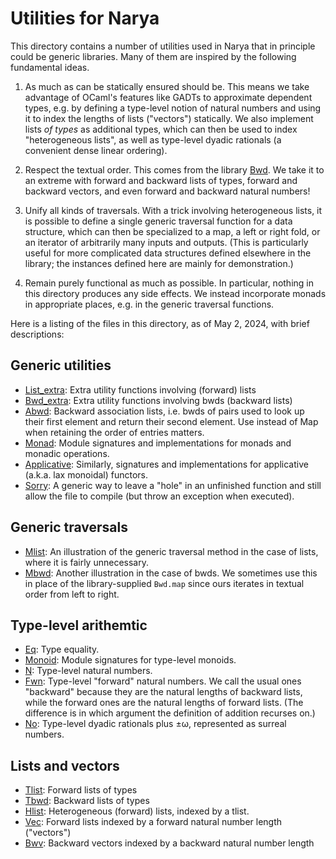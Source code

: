 # Utilities for Narya

This directory contains a number of utilities used in Narya that in principle could be generic libraries.  Many of them are inspired by the following fundamental ideas.

1. As much as can be statically ensured should be.  This means we take advantage of OCaml's features like GADTs to approximate dependent types, e.g. by defining a type-level notion of natural numbers and using it to index the lengths of lists ("vectors") statically.  We also implement lists *of types* as additional types, which can then be used to index "heterogeneous lists", as well as type-level dyadic rationals (a convenient dense linear ordering).

1. Respect the textual order.  This comes from the library [Bwd](https://github.com/redPRL/ocaml-bwd).  We take it to an extreme with forward and backward lists of types, forward and backward vectors, and even forward and backward natural numbers!

1. Unify all kinds of traversals.  With a trick involving heterogeneous lists, it is possible to define a single generic traversal function for a data structure, which can then be specialized to a map, a left or right fold, or an iterator of arbitrarily many inputs and outputs.  (This is particularly useful for more complicated data structures defined elsewhere in the library; the instances defined here are mainly for demonstration.)

1. Remain purely functional as much as possible.  In particular, nothing in this directory produces any side effects.  We instead incorporate monads in appropriate places, e.g. in the generic traversal functions.

Here is a listing of the files in this directory, as of May 2, 2024, with brief descriptions:

## Generic utilities

- [List_extra](list_extra.ml): Extra utility functions involving (forward) lists
- [Bwd_extra](bwd_extra.ml): Extra utility functions involving bwds (backward lists)
- [Abwd](abwd.ml): Backward association lists, i.e. bwds of pairs used to look up their first element and return their second element.  Use instead of Map when retaining the order of entries matters.
- [Monad](monad.ml): Module signatures and implementations for monads and monadic operations.
- [Applicative](applicative.ml): Similarly, signatures and implementations for applicative (a.k.a. lax monoidal) functors.
- [Sorry](sorry.ml): A generic way to leave a "hole" in an unfinished function and still allow the file to compile (but throw an exception when executed).

## Generic traversals

- [Mlist](mlist.ml): An illustration of the generic traversal method in the case of lists, where it is fairly unnecessary.
- [Mbwd](mbwd.ml): Another illustration in the case of bwds.  We sometimes use this in place of the library-supplied `Bwd.map` since ours iterates in textual order from left to right.

## Type-level arithemtic

- [Eq](eq.ml): Type equality.
- [Monoid](monoid.ml): Module signatures for type-level monoids.
- [N](n.ml): Type-level natural numbers.
- [Fwn](fwn.ml): Type-level "forward" natural numbers.  We call the usual ones "backward" because they are the natural lengths of backward lists, while the forward ones are the natural lengths of forward lists.  (The difference is in which argument the definition of addition recurses on.)
- [No](no.ml): Type-level dyadic rationals plus ±ω, represented as surreal numbers.

## Lists and vectors

- [Tlist](tlist.ml): Forward lists of types
- [Tbwd](tbwd.ml): Backward lists of types
- [Hlist](hlist.ml): Heterogeneous (forward) lists, indexed by a tlist.
- [Vec](vec.ml): Forward lists indexed by a forward natural number length ("vectors")
- [Bwv](bwv.ml): Backward vectors indexed by a backward natural number length
